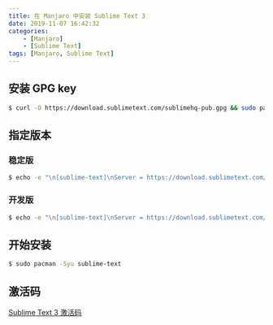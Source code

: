 ```yaml
---
title: 在 Manjaro 中安装 Sublime Text 3
date: 2019-11-07 16:42:32
categories: 
	- [Manjaro]
	- [Sublime Text]
tags: [Manjaro, Sublime Text]
---
```


## 安装 GPG key

```bash
$ curl -O https://download.sublimetext.com/sublimehq-pub.gpg && sudo pacman-key --add sublimehq-pub.gpg && sudo pacman-key --lsign-key 8A8F901A && rm sublimehq-pub.gpg
```

## 指定版本

### 稳定版

```bash
$ echo -e "\n[sublime-text]\nServer = https://download.sublimetext.com/arch/stable/x86_64" | sudo tee -a /etc/pacman.conf
```

### 开发版

```bash
$ echo -e "\n[sublime-text]\nServer = https://download.sublimetext.com/arch/dev/x86_64" | sudo tee -a /etc/pacman.conf
```

## 开始安装

```bash
$ sudo pacman -Syu sublime-text
```

## 激活码

[Sublime Text 3 激活码](/sublime-text/license/)

